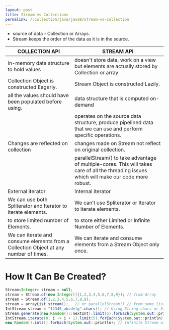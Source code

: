 ```yaml
---
layout: post
title: Stream vs Collections
permalink: /:collection/java/java8/stream-vs-collection
---
```



* source of data - Collection or Arrays. 
* Stream keeps the order of the data as it is in the source.

|COLLECTION API	| STREAM API|
---|---
in-memory data structure to hold values	|doesn't store data, work on a view but elements are actually stored by Collection or array
Collection Object is constructed Eagerly.	|Stream Object is constructed Lazily.
all the values should have been populated before using.	|data structure that is computed on-demand
||operates on the source data structure, produce pipelined data that we can use and perform specific operations.
Changes are reflected on collection	|changes made on Stream not reflect on original collection.
||parallelStream() to take advantage of multiple-cores. This will takes care of all the threading issues which will make our code more robust.
External iterator	|Internal iterator
We can use both Spliterator and Iterator to iterate elements. 	|We can’t use Spliterator or Iterator to iterate elements.
to store limited number of Elements.	|to store either Limited or Infinite Number of Elements.
We can iterate and consume elements from a Collection Object at any number of times.|	We can iterate and consume elements from a Stream Object only once.

# How It Can Be Created?

```java
Stream<Integer> stream = null;
stream = Stream.of(new Integer[]{1,2,3,4,5,6,7,8,9}); // from Array
stream = Stream.of(1,2,3,4,5,6,7,8,9);
stream = arrayList.stream();   // or parallelStream() // from some list
IntStream stream = "12345_abcdefg".chars(); // Using String chars or String tokens
Stream.generate(new Random()::nextInt).limit(5).forEach(System.out::println);    // Stream.generate()    // 5 random int
IntStream.iterate(0, i -> i + 1).limit(5).forEach(System.out::println);        // Stream.iterate()    // 1 to 5
new Random().ints().forEach(System.out::println); // Infinite Stream of integers
```
